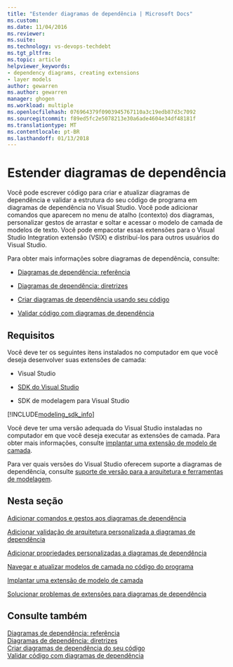 ```yaml
---
title: "Estender diagramas de dependência | Microsoft Docs"
ms.custom: 
ms.date: 11/04/2016
ms.reviewer: 
ms.suite: 
ms.technology: vs-devops-techdebt
ms.tgt_pltfrm: 
ms.topic: article
helpviewer_keywords:
- dependency diagrams, creating extensions
- layer models
author: gewarren
ms.author: gewarren
manager: ghogen
ms.workload: multiple
ms.openlocfilehash: 076964379f0903945767110a3c19edb87d3c7092
ms.sourcegitcommit: f89ed5fc2e5078213e30a6ade4604e34df48181f
ms.translationtype: MT
ms.contentlocale: pt-BR
ms.lasthandoff: 01/13/2018
---
```

# <a name="extend-dependency-diagrams"></a>Estender diagramas de dependência
Você pode escrever código para criar e atualizar diagramas de dependência e validar a estrutura do seu código de programa em diagramas de dependência no Visual Studio. Você pode adicionar comandos que aparecem no menu de atalho (contexto) dos diagramas, personalizar gestos de arrastar e soltar e acessar o modelo de camada de modelos de texto. Você pode empacotar essas extensões para o Visual Studio Integration extensão (VSIX) e distribuí-los para outros usuários do Visual Studio.  
  
 Para obter mais informações sobre diagramas de dependência, consulte:  
  
-   [Diagramas de dependência: referência](../modeling/layer-diagrams-reference.md)  
  
-   [Diagramas de dependência: diretrizes](../modeling/layer-diagrams-guidelines.md)  
  
-   [Criar diagramas de dependência usando seu código](../modeling/create-layer-diagrams-from-your-code.md)  
  
-   [Validar código com diagramas de dependência](../modeling/validate-code-with-layer-diagrams.md)  
  
##  <a name="prereqs"></a> Requisitos  
 Você deve ter os seguintes itens instalados no computador em que você deseja desenvolver suas extensões de camada:  
  
-   Visual Studio  
  
-   [SDK do Visual Studio](../extensibility/visual-studio-sdk.md)  
  
-   SDK de modelagem para Visual Studio  


[!INCLUDE[modeling_sdk_info](includes/modeling_sdk_info.md)]

  
 Você deve ter uma versão adequada do Visual Studio instaladas no computador em que você deseja executar as extensões de camada. Para obter mais informações, consulte [implantar uma extensão de modelo de camada](../modeling/deploy-a-layer-model-extension.md).  
  
 Para ver quais versões do Visual Studio oferecem suporte a diagramas de dependência, consulte [suporte de versão para a arquitetura e ferramentas de modelagem](../modeling/what-s-new-for-design-in-visual-studio.md#VersionSupport).  
  
## <a name="in-this-section"></a>Nesta seção  
 [Adicionar comandos e gestos aos diagramas de dependência](../modeling/add-commands-and-gestures-to-layer-diagrams.md)  
  
 [Adicionar validação de arquitetura personalizada a diagramas de dependência](../modeling/add-custom-architecture-validation-to-layer-diagrams.md)  
  
 [Adicionar propriedades personalizadas a diagramas de dependência](../modeling/add-custom-properties-to-layer-diagrams.md)  
  
 [Navegar e atualizar modelos de camada no código do programa](../modeling/navigate-and-update-layer-models-in-program-code.md)  
  
 [Implantar uma extensão de modelo de camada](../modeling/deploy-a-layer-model-extension.md)  
  
 [Solucionar problemas de extensões para diagramas de dependência](../modeling/troubleshoot-extensions-for-layer-diagrams.md)  
  
## <a name="see-also"></a>Consulte também  
 [Diagramas de dependência: referência](../modeling/layer-diagrams-reference.md)   
 [Diagramas de dependência: diretrizes](../modeling/layer-diagrams-guidelines.md)   
 [Criar diagramas de dependência do seu código](../modeling/create-layer-diagrams-from-your-code.md)   
 [Validar código com diagramas de dependência](../modeling/validate-code-with-layer-diagrams.md)   
